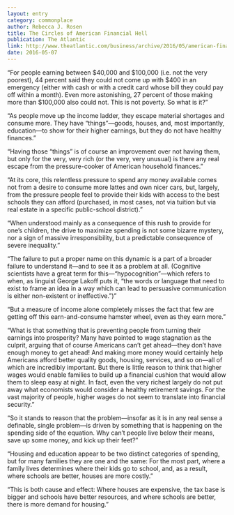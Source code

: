 ```yaml
---
layout: entry
category: commonplace
author: Rebecca J. Rosen
title: The Circles of American Financial Hell
publication: The Atlantic
link: http://www.theatlantic.com/business/archive/2016/05/american-financial-hell/481107/
date: 2016-05-07
---
```


“For people earning between $40,000 and $100,000 (i.e. not the very poorest), 44 percent said they could not come up with $400 in an emergency (either with cash or with a credit card whose bill they could pay off within a month). Even more astonishing, 27 percent of those making more than $100,000 also could not. This is not poverty. So what is it?”

“As people move up the income ladder, they escape material shortages and consume more. They have “things”—goods, houses, and, most importantly, education—to show for their higher earnings, but they do not have healthy finances.”

“Having those “things” is of course an improvement over not having them, but only for the very, very rich (or the very, very unusual) is there any real escape from the pressure-cooker of American household finances.”

“At its core, this relentless pressure to spend any money available comes not from a desire to consume more lattes and own nicer cars, but, largely, from the pressure people feel to provide their kids with access to the best schools they can afford (purchased, in most cases, not via tuition but via real estate in a specific public-school district).”

“When understood mainly as a consequence of this rush to provide for one’s children, the drive to maximize spending is not some bizarre mystery, nor a sign of massive irresponsibility, but a predictable consequence of severe inequality.”

“The failure to put a proper name on this dynamic is a part of a broader failure to understand it—and to see it as a problem at all. (Cognitive scientists have a great term for this—“hypocognition”—which refers to when, as linguist George Lakoff puts it, “the words or language that need to exist to frame an idea in a way which can lead to persuasive communication is either non-existent or ineffective.”)”

“But a measure of income alone completely misses the fact that few are getting off this earn-and-consume hamster wheel, even as they earn more.”

“What is that something that is preventing people from turning their earnings into prosperity? Many have pointed to wage stagnation as the culprit, arguing that of course Americans can’t get ahead—they don’t have enough money to get ahead! And making more money would certainly help Americans afford better quality goods, housing, services, and so on—all of which are incredibly important. But there is little reason to think that higher wages would enable families to build up a financial cushion that would allow them to sleep easy at night. In fact, even the very richest largely do not put away what economists would consider a healthy retirement savings. For the vast majority of people, higher wages do not seem to translate into financial security.”

“So it stands to reason that the problem—insofar as it is in any real sense a definable, single problem—is driven by something that is happening on the spending side of the equation. Why can’t people live below their means, save up some money, and kick up their feet?”

“Housing and education appear to be two distinct categories of spending, but for many families they are one and the same: For the most part, where a family lives determines where their kids go to school, and, as a result, where schools are better, houses are more costly.”

“This is both cause and effect: Where houses are expensive, the tax base is bigger and schools have better resources, and where schools are better, there is more demand for housing.”

